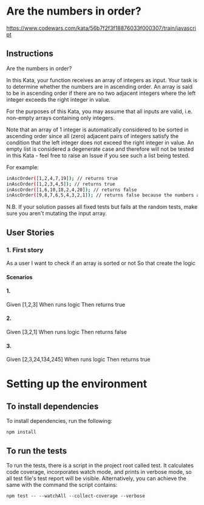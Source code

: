 # Are the numbers in order?

https://www.codewars.com/kata/56b7f2f3f18876033f000307/train/javascript

## Instructions

Are the numbers in order?

In this Kata, your function receives an array of integers as input. Your task is to determine whether the numbers are in ascending order. An array is said to be in ascending order if there are no two adjacent integers where the left integer exceeds the right integer in value.

For the purposes of this Kata, you may assume that all inputs are valid, i.e. non-empty arrays containing only integers.

Note that an array of 1 integer is automatically considered to be sorted in ascending order since all (zero) adjacent pairs of integers satisfy the condition that the left integer does not exceed the right integer in value. An empty list is considered a degenerate case and therefore will not be tested in this Kata - feel free to raise an Issue if you see such a list being tested.

For example:
```sh
inAscOrder([1,2,4,7,19]); // returns true
inAscOrder([1,2,3,4,5]); // returns true
inAscOrder([1,6,10,18,2,4,20]); // returns false
inAscOrder([9,8,7,6,5,4,3,2,1]); // returns false because the numbers are in DESCENDING order
```
N.B. If your solution passes all fixed tests but fails at the random tests, make sure you aren't mutating the input array.


## User Stories

### 1. First story
As a user
I want to check if an array is sorted or not
So that create the logic

#### Scenarios

#### 1.
Given [1,2,3]
When runs logic
Then returns true

#### 2.
Given [3,2,1]
When runs logic
Then returns false

#### 3.
Given [2,3,24,134,245]
When runs logic
Then returns true

# Setting up the environment

## To install dependencies

To install dependencies, run the following:

```npm install```

## To run the tests

To run the tests, there is a script in the project root called test. It calculates code coverage, incorporates watch mode, and prints in verbose mode, so all test file's test report will be visible. Alternatively, you can achieve the same with the command the script contains:

```npm test -- --watchAll --collect-coverage --verbose``` 


